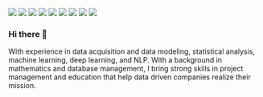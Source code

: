 ![](https://img.shields.io/badge/Code-Python-informational?style=flat&logo=Python&logoColor=white&color=9cf) 
![](https://img.shields.io/badge/Code-SQL-informational?style=flat&logo=SQLite&logoColor=white&color=9cf) 
![](https://img.shields.io/badge/Library-Pandas-informational?style=flat&logo=pandas&logoColor=white&color=blue) 
![](https://img.shields.io/badge/Library-Scikit_Learn-informational?style=flat&logo=scikit-learn&logoColor=white&color=blue) 
![](https://img.shields.io/badge/Education-PhD-informational?style=flat&logo=<LOGO_NAME>&logoColor=white&color=orange) 
![](https://img.shields.io/badge/Experience-Mathematics-informational?style=flat&logo=<LOGO_NAME>&logoColor=white&color=red) 
![](https://img.shields.io/badge/Experience-Teaching-informational?style=flat&logo=<LOGO_NAME>&logoColor=white&color=red) 
![](https://img.shields.io/badge/Experience-Database_Management-informational?style=flat&logo=<LOGO_NAME>&logoColor=white&color=red)
![](https://img.shields.io/badge/Interest-Data_Science-informational?style=flat&logo=<LOGO_NAME>&logoColor=white&color=success)


### Hi there 👋

With experience in data acquisition and data modeling, statistical analysis, machine learning, deep learning, and NLP. With a background in mathematics and database management, I bring strong skills in project management and education that help data driven companies realize their mission. 
